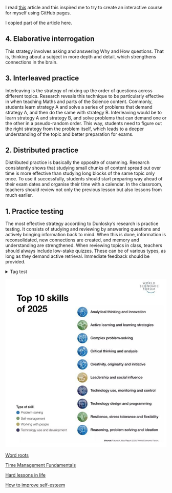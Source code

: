 I read [this](https://senecalearning.com/en-GB/blog/top-10-most-effective-learning-strategies/) article and this inspired me to try to create an interactive course for myself using GitHub pages.

I copied part of the article here.

## 4. Elaborative interrogation

This strategy involves asking and answering Why and How questions. That is, thinking about a subject in more depth and detail, which strengthens connections in the brain.
## 3. Interleaved practice

Interleaving is the strategy of mixing up the order of questions across different topics. Research reveals this technique to be particularly effective in when teaching Maths and parts of the Science content. Commonly, students learn strategy A and solve a series of problems that demand strategy A, and then do the same with strategy B. Interleaving would be to learn strategy A and strategy B, and solve problems that can demand one or the other in a pseudo-random order. This way, students need to figure out the right strategy from the problem itself, which leads to a deeper understanding of the topic and better preparation for exams.
## 2. Distributed practice

Distributed practice is basically the opposite of cramming. Research consistently shows that studying small chunks of content spread out over time is more effective than studying long blocks of the same topic only once. To use it successfully, students should start preparing way ahead of their exam dates and organise their time with a calendar. In the classroom, teachers should review not only the previous lesson but also lessons from much earlier.
## 1. Practice testing

The most effective strategy according to Dunlosky’s research is practice testing. It consists of studying and reviewing by answering questions and actively bringing information back to mind. When this is done, information is reconsolidated, new connections are created, and memory and understanding are strengthened. When reviewing topics in class, teachers should always include low-stake quizzes. These can be of various types, as long as they demand active retrieval. Immediate feedback should be provided.

<details>
  <summary>Tag test</summary>
  <b>aaaaa!!!</b>
</details>

![Top 10 skills](jTIHAAN_zfBXE8uqiGcqCCo2JfFQ2w24SKLiFkSlf0I.jpg)

[Word roots](roots.md)

[Time Management Fundamentals](time-management/what.md)

[Hard lessons in life](hard-lessons.md)

[How to improve self-esteem](self-esteem.md)
